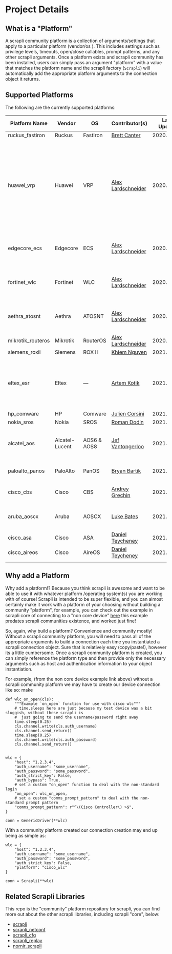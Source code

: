 # Project Details


## What is a "Platform"

A scrapli community platform is a collection of arguments/settings that apply to a particular platform (vendor/os
). This includes settings such as privilege levels, timeouts, open/close callables, prompt patterns, and any other
 scrapli arguments. Once a platform exists and scrapli community has been installed, users can simply pass an
  argument "platform" with a value that matches the platform name and the scrapli factory (`Scrapli`) will automatically
   add the appropriate platform arguments to the connection object it returns.  


## Supported Platforms

The following are the currently supported platforms:

| Platform Name         | Vendor          | OS            | Contributor(s)                                             | Last Update | Notes                                                                                 |
|-----------------------|-----------------|---------------|------------------------------------------------------------|-------------|---------------------------------------------------------------------------------------|
| ruckus_fastiron       | Ruckus          | FastIron      | [Brett Canter](https://github.com/wonderbred)              | 2020.08.08  |                                                                                       |
| huawei_vrp            | Huawei          | VRP           | [Alex Lardschneider](https://github.com/AlexLardschneider) | 2020.11.13  | Last update fixed minor prompt pattern issue (missing underscore)<br><br>Might need to manually set `screen-width` or PTY cols, see issue [#18](https://github.com/scrapli/scrapli_community/issues/18) for more details.                  | 
| edgecore_ecs          | Edgecore        | ECS           | [Alex Lardschneider](https://github.com/AlexLardschneider) | 2020.09.19  | For the firmware shipped by Edgecore itself                                           |
| fortinet_wlc          | Fortinet        | WLC           | [Alex Lardschneider](https://github.com/AlexLardschneider) | 2020.11.15  | For the Meru-based OS, not the same as FortiOS                                        |
| aethra_atosnt         | Aethra          | ATOSNT        | [Alex Lardschneider](https://github.com/AlexLardschneider) | 2020.11.15  | Tested on ATOS NT, ranging from 6.3.X up to 6.5.X:                                    |
| mikrotik_routeros     | Mikrotik        | RouterOS      | [Alex Lardschneider](https://github.com/AlexLardschneider) | 2020.11.15  |                                                                                       |
| siemens_roxii         | Siemens         | ROX II        | [Khiem Nguyen](https://github.com/kn-winter)               | 2021.01.30  |                                                                                       |
| eltex_esr             | Eltex           | —             | [Artem Kotik](https://github.com/miaow2)                   | 2021.01.30  | Tested on Eltex ESR 1000, 1200, 1700 models with 1.11 software version                |
| hp_comware            | HP              | Comware       | [Julien Corsini](https://github.com/juliencorsini)         | 2021.07.30  |                                                                                       |
| nokia_sros            | Nokia           | SROS          | [Roman Dodin](https://github.com/hellt)                    | 2021.07.30  |                                                                                       |
| alcatel_aos           | Alcatel-Lucent  | AOS6 & AOS8   | [Jef Vantongerloo](https://github.com/jefvantongerloo)     | 2021.07.30  | Tested on aos6 - 6.7.2.89.R06 and aos8 - 8.6.289.R01                                  |
| paloalto_panos        | PaloAlto        | PanOS         | [Bryan Bartik](https://github.com/jefvantongerloo)         | 2021.07.30  | Tested on PanOS 9.x and 10.x                                                          |
| cisco_cbs             | Cisco           | CBS           | [Andrey Grechin](https://github.com/andreygrechin)         | 2021.XX.XX  | Tested on SG250-08, 2.5.7.85                                                          |
| aruba_aoscx             | Aruba           | AOSCX           | [Luke Bates](https://github.com/lukebates123)         | 2021.XX.XX  | Tested on ArubaOS-CX 10.05.x - 10.08.x                                                          |
| cisco_asa             | Cisco           | ASA           | [Daniel Teycheney](https://github.com/writememe)         | 2021.XX.XX  | Tested on ASA 9.12.x                                                           |
| cisco_aireos             | Cisco           | AireOS           | [Daniel Teycheney](https://github.com/writememe)         | 2021.XX.XX  | Tested on AireOS 8.5.x
                                                           |
## Why add a Platform

Why add a platform!? Because you think scrapli is awesome and want to be able to use it with whatever platform
/operating system(s) you are working with of course! Scrapli is intended to be super flexible, and you can almost
 certainly make it work with a platform of your choosing without building a community "platform", for example, you
  can check out the example in scrapli core of connecting to a "non core device" [here](https://github.com/carlmontanari/scrapli/blob/master/examples/non_core_device/wlc.py)
  this example predates scrapli communities existence, and worked just fine! 
  
So, again, why build a platform? Convenience and community mostly! Without a scrapli community platform, you will
 need to pass all of the appropriate arguments to build a connection each time you instantiated a scrapli connection
  object. Sure that is relatively easy (copy/paste!), however its a little cumbersome. Once a scrapli community
   platform is created, you can simply reference the platform type and then provide only the necessary arguments such
    as host and authentication information to your object instantiation. 

For example, (from the non core device example link above) without a scrapli community platform we may have to create
 our device connection like so:
make 

```
def wlc_on_open(cls):
    """Example `on_open` function for use with cisco wlc"""
    # time.sleeps here are just because my test device was a bit sluggish, without these scrapli is
    #  just going to send the username/password right away
    time.sleep(0.25)
    cls.channel.write(cls.auth_username)
    cls.channel.send_return()
    time.sleep(0.25)
    cls.channel.write(cls.auth_password)
    cls.channel.send_return()


wlc = {
    "host": "1.2.3.4",
    "auth_username": "some_username",
    "auth_password": "some_password",
    "auth_strict_key": False,
    "auth_bypass": True,
    # set a custom "on_open" function to deal with the non-standard login
    "on_open": wlc_on_open,
    # set a custom "comms_prompt_pattern" to deal with the non-standard prompt pattern
    "comms_prompt_pattern": r"^\(Cisco Controller\) >$",
}

conn = GenericDriver(**wlc)
```

With a community platform created our connection creation may end up being as simple as:

```
wlc = {
    "host": "1.2.3.4",
    "auth_username": "some_username",
    "auth_password": "some_password",
    "auth_strict_key": False,
    "platform": "cisco_wlc"
}

conn = Scrapli(**wlc)
``` 


## Related Scrapli Libraries

This repo is the "community" platform repository for scrapli, you can find more out about the other scrapli 
libraries, including scrapli "core", below:


- [scrapli](/more_scrapli/scrapli)
- [scrapli_netconf](/more_scrapli/scrapli_netconf)
- [scrapli_cfg](/more_scrapli/scrapli_cfg)
- [scrapli_replay](/more_scrapli/scrapli_replay)  
- [nornir_scrapli](/more_scrapli/nornir_scrapli)
